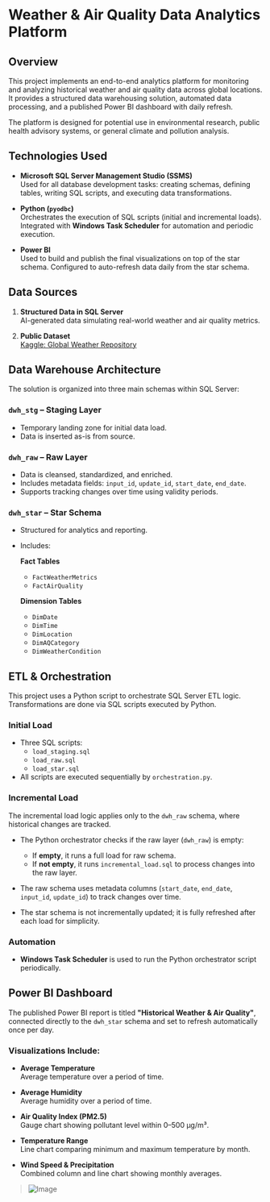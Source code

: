 # Weather & Air Quality Data Analytics Platform

## Overview

This project implements an end-to-end analytics platform for monitoring and analyzing historical weather and air quality data across global locations. It provides a structured data warehousing solution, automated data processing, and a published Power BI dashboard with daily refresh.

The platform is designed for potential use in environmental research, public health advisory systems, or general climate and pollution analysis.

## Technologies Used

- **Microsoft SQL Server Management Studio (SSMS)**  
  Used for all database development tasks: creating schemas, defining tables, writing SQL scripts, and executing data transformations.

- **Python (`pyodbc`)**  
  Orchestrates the execution of SQL scripts (initial and incremental loads). Integrated with **Windows Task Scheduler** for automation and periodic execution.

- **Power BI**  
  Used to build and publish the final visualizations on top of the star schema. Configured to auto-refresh data daily from the star schema.

## Data Sources

1. **Structured Data in SQL Server**  
   AI-generated data simulating real-world weather and air quality metrics.

2. **Public Dataset**  
   [Kaggle: Global Weather Repository](https://www.kaggle.com/datasets/nelgiriyewithana/global-weather-repository)

## Data Warehouse Architecture

The solution is organized into three main schemas within SQL Server:

### `dwh_stg` – Staging Layer
- Temporary landing zone for initial data load.
- Data is inserted as-is from source.

### `dwh_raw` – Raw Layer
- Data is cleansed, standardized, and enriched.
- Includes metadata fields: `input_id`, `update_id`, `start_date`, `end_date`.
- Supports tracking changes over time using validity periods.

### `dwh_star` – Star Schema
- Structured for analytics and reporting.
- Includes:

  **Fact Tables**
  - `FactWeatherMetrics`
  - `FactAirQuality`

  **Dimension Tables**
  - `DimDate`
  - `DimTime`
  - `DimLocation`
  - `DimAQCategory`
  - `DimWeatherCondition`

## ETL & Orchestration

This project uses a Python script to orchestrate SQL Server ETL logic. Transformations are done via SQL scripts executed by Python.

### Initial Load
- Three SQL scripts:
  - `load_staging.sql`
  - `load_raw.sql`
  - `load_star.sql`
- All scripts are executed sequentially by `orchestration.py`.

### Incremental Load

The incremental load logic applies only to the `dwh_raw` schema, where historical changes are tracked.

- The Python orchestrator checks if the raw layer (`dwh_raw`) is empty:
  - If **empty**, it runs a full load for raw schema.
  - If **not empty**, it runs `incremental_load.sql` to process changes into the raw layer.
  
- The raw schema uses metadata columns (`start_date`, `end_date`, `input_id`, `update_id`) to track changes over time.
- The star schema is not incrementally updated; it is fully refreshed after each load for simplicity.


### Automation
- **Windows Task Scheduler** is used to run the Python orchestrator script periodically.

## Power BI Dashboard

The published Power BI report is titled **"Historical Weather & Air Quality"**, connected directly to the `dwh_star` schema and set to refresh automatically once per day.

### Visualizations Include:

- **Average Temperature**  
  Average temperature over a period of time.

- **Average Humidity**  
  Average humidity over a period of time.

- **Air Quality Index (PM2.5)**  
  Gauge chart showing pollutant level within 0–500 µg/m³.

- **Temperature Range**  
  Line chart comparing minimum and maximum temperature by month.

- **Wind Speed & Precipitation**  
  Combined column and line chart showing monthly averages.


> ![Image](https://github.com/user-attachments/assets/0eb9f594-99e7-433d-ac93-c627e435b1ee)

